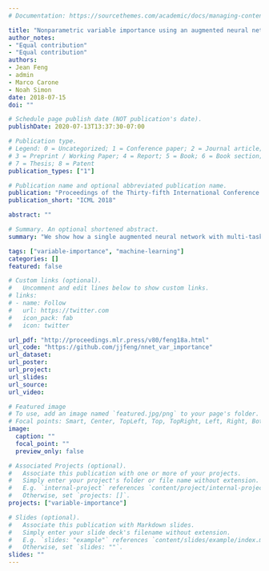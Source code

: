 ```yaml
---
# Documentation: https://sourcethemes.com/academic/docs/managing-content/

title: "Nonparametric variable importance using an augmented neural network with multi-task learning"
author_notes:
- "Equal contribution"
- "Equal contribution"
authors:
- Jean Feng
- admin
- Marco Carone
- Noah Simon
date: 2018-07-15
doi: ""

# Schedule page publish date (NOT publication's date).
publishDate: 2020-07-13T13:37:30-07:00

# Publication type.
# Legend: 0 = Uncategorized; 1 = Conference paper; 2 = Journal article;
# 3 = Preprint / Working Paper; 4 = Report; 5 = Book; 6 = Book section;
# 7 = Thesis; 8 = Patent
publication_types: ["1"]

# Publication name and optional abbreviated publication name.
publication: "Proceedings of the Thirty-fifth International Conference on Machine Learning"
publication_short: "ICML 2018"

abstract: ""

# Summary. An optional shortened abstract.
summary: "We show how a single augmented neural network with multi-task learning simultaneously estimates the importance of many feature subsets, improving on previous procedures for estimating importance."

tags: ["variable-importance", "machine-learning"]
categories: []
featured: false

# Custom links (optional).
#   Uncomment and edit lines below to show custom links.
# links:
# - name: Follow
#   url: https://twitter.com
#   icon_pack: fab
#   icon: twitter

url_pdf: "http://proceedings.mlr.press/v80/feng18a.html"
url_code: "https://github.com/jjfeng/nnet_var_importance"
url_dataset:
url_poster:
url_project:
url_slides:
url_source:
url_video:

# Featured image
# To use, add an image named `featured.jpg/png` to your page's folder.
# Focal points: Smart, Center, TopLeft, Top, TopRight, Left, Right, BottomLeft, Bottom, BottomRight.
image:
  caption: ""
  focal_point: ""
  preview_only: false

# Associated Projects (optional).
#   Associate this publication with one or more of your projects.
#   Simply enter your project's folder or file name without extension.
#   E.g. `internal-project` references `content/project/internal-project/index.md`.
#   Otherwise, set `projects: []`.
projects: ["variable-importance"]

# Slides (optional).
#   Associate this publication with Markdown slides.
#   Simply enter your slide deck's filename without extension.
#   E.g. `slides: "example"` references `content/slides/example/index.md`.
#   Otherwise, set `slides: ""`.
slides: ""
---
```

